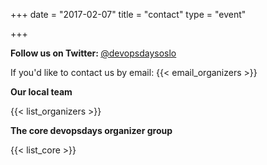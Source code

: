 +++
date = "2017-02-07"
title = "contact"
type = "event"


+++

<strong>Follow us on Twitter: </strong><a href="https://twitter.com/devopsdaysoslo">@devopsdaysoslo</a>

If you'd like to contact us by email: {{< email_organizers >}}

**Our local team**

{{< list_organizers >}}

**The core devopsdays organizer group**

{{< list_core >}}
